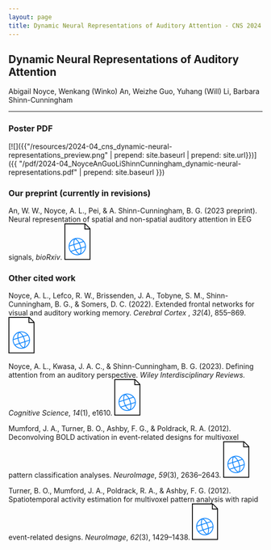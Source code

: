 ```yaml
---
layout: page
title: Dynamic Neural Representations of Auditory Attention - CNS 2024
---
```


## Dynamic Neural Representations of Auditory Attention
Abigail Noyce, Wenkang (Winko) An, Weizhe Guo, Yuhang (Will) Li, Barbara Shinn-Cunningham

---

### Poster PDF

[![]({{"/resources/2024-04_cns_dynamic-neural-representations_preview.png" | prepend: site.baseurl | prepend: site.url}})]({{ "/pdf/2024-04_NoyceAnGuoLiShinnCunningham_dynamic-neural-representations.pdf" | prepend: site.baseurl }})

### Our preprint (currently in revisions)

An, W. W., Noyce, A. L., Pei, & A. Shinn-Cunningham, B. G. (2023 preprint). Neural representation of spatial and non-spatial auditory attention in EEG signals, *bioRxiv*.
[![](/img/web.svg)](https://www.biorxiv.org/content/10.1101/2023.07.13.548897v1)


### Other cited work

Noyce, A. L., Lefco, R. W., Brissenden, J. A., Tobyne, S. M., Shinn-Cunningham, B. G., & Somers, D. C. (2022). Extended frontal networks for visual and auditory working memory. *Cerebral Cortex* , *32*(4), 855–869. [![](/img/web.svg)](hhttps://academic.oup.com/cercor/article/32/4/855/6360523)

Noyce, A. L., Kwasa, J. A. C., & Shinn-Cunningham, B. G. (2023). Defining attention from an auditory perspective. *Wiley Interdisciplinary Reviews. Cognitive Science*, *14*(1), e1610. [![](/img/web.svg)](https://wires.onlinelibrary.wiley.com/doi/10.1002/wcs.1610)

Mumford, J. A., Turner, B. O., Ashby, F. G., & Poldrack, R. A. (2012). Deconvolving BOLD activation in event-related designs for multivoxel pattern classification analyses. *NeuroImage*, *59*(3), 2636–2643. [![](/img/web.svg)](https://www.sciencedirect.com/science/article/abs/pii/S1053811911010081?via%3Dihub)

Turner, B. O., Mumford, J. A., Poldrack, R. A., & Ashby, F. G. (2012). Spatiotemporal activity estimation for multivoxel pattern analysis with rapid event-related designs. *NeuroImage*, *62*(3), 1429–1438. [![](/img/web.svg)](https://www.sciencedirect.com/science/article/abs/pii/S1053811912005459?via%3Dihub)
